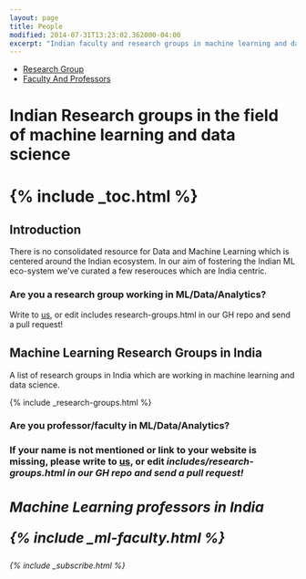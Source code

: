```yaml
---
layout: page
title: People
modified: 2014-07-31T13:23:02.362000-04:00
excerpt: "Indian faculty and research groups in machine learning and data science"
---
```




  <script src="https://ajax.googleapis.com/ajax/libs/jquery/1.11.3/jquery.min.js"></script>
  <script src="http://maxcdn.bootstrapcdn.com/bootstrap/3.3.5/js/bootstrap.min.js"></script>
  
  <script>
  
 function hideDiv(flag)
 {
   if(flag==1)
   {
     alert();
     document.getElementById("research_div").style.display="inline";
     document.getElementById("faculty_and_professor").style.display="none";
   }
   else if(flag==2)
   {
     document.getElementById("research_div").style.display="none";
     document.getElementById("faculty_and_professor").style.display="inline";
   }
 }
</script>
<ul class="nav nav-tabs">
  <li><a href="#" id="research_group_link" onclick="hideDiv(1)"> Research Group</a></li>
  <li><a href="#" id="faculty_and_professor_link" onclick="hideDiv(2)"> Faculty And Professors</a></li>
</ul>

<div id="research_div">
<h1>Indian Research groups in the field of machine learning and data science<h1>

{% include _toc.html %}

<h2>Introduction</h2>


<p>There is no consolidated resource for Data and Machine Learning which is centered around the Indian ecosystem. In our aim of fostering the Indian ML eco-system we've curated a few reserouces which are India centric.</p>

<h3> Are you a research group working in ML/Data/Analytics?</h3>

<p>Write to <a href='/contact'>us</a>, or edit includes research-groups.html in our GH repo and send a pull request!</p>


<h2> Machine Learning Research Groups in India </h2>

A list of research groups in India which are working in machine learning and data science.


{% include _research-groups.html %}

</div>


<div id="faculty_and_professor">

<h3> Are you professor/faculty in ML/Data/Analytics? <h3>

<p>If your name is not mentioned or link to your website is missing, please write to <a href='/contact'>us</a>, or edit <i>includes/<i>research-groups.html in our GH repo and send a pull request!</p>


<h2> Machine Learning professors in India


{% include _ml-faculty.html %}


</div>



{% include _subscribe.html %}
